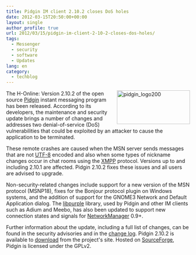 ```yaml
---
title: Pidgin IM client 2.10.2 closes DoS holes
date: 2012-03-15T20:50:00+00:00
layout: single
author_profile: true
url: 2012/03/15/pidgin-im-client-2-10-2-closes-dos-holes/
tags:
  - Messenger
  - security
  - software
  - Updates
lang: en
category: 
  - techblog
---
```

[<img title="pidgin_logo200" border="0" alt="pidgin_logo200" align="right" src="http://lh3.ggpht.com/-5c4OwKVk6VM/T2JPFLrUE_I/AAAAAAAAFLE/oj96farkQS4/pidgin_logo200_thumb%25255B1%25255D.png?imgmax=800" width="200" height="92" />](http://lh4.ggpht.com/-icxB_nzfGWo/T2JPAe00III/AAAAAAAAFK8/J2efVwuok8Q/s1600-h/pidgin_logo200%25255B3%25255D.png)The H-Online: Version 2.10.2 of the open source [Pidgin](http://pidgin.im/) instant messaging program has been released. According to its developers, the maintenance and security update brings a number of changes and addresses two denial-of-service (DoS) vulnerabilities that could be exploited by an attacker to cause the application to be terminated. 

These remote crashes are caused when the MSN server sends messages that are not [UTF-8](http://en.wikipedia.org/wiki/UTF-8) encoded and also when some types of nickname changes occur in chat rooms using the [XMPP](http://en.wikipedia.org/wiki/Extensible_Messaging_and_Presence_Protocol) protocol. Versions up to and including 2.10.1 are affected. Pidgin 2.10.2 fixes these issues and all users are advised to upgrade. 

Non-security-related changes include support for a new version of the MSN protocol (MSNP18), fixes for the Bonjour protocol plugin on Windows systems, and the addition of support for the GNOME3 Network and Default Application dialog. The [libpurple](http://developer.pidgin.im/wiki/WhatIsLibpurple) library, used by Pidgin and other IM clients such as Adium and Meebo, has also been updated to support new connection states and signals for [NetworkManager](http://developer.pidgin.im/wiki/NetworkManager) 0.9+. 

Further information about the update, including a full list of changes, can be found in the security advisories and in the [change log](http://developer.pidgin.im/wiki/ChangeLog). Pidgin 2.10.2 is available to [download](http://pidgin.im/download/) from the project's site. Hosted on [SourceForge](http://sourceforge.net/projects/pidgin/), Pidgin is licensed under the GPLv2.